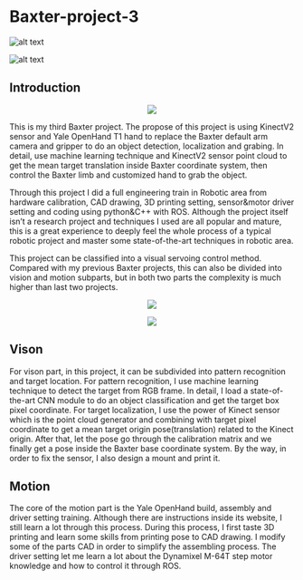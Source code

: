 # Baxter-project-3

![alt text](https://github.com/zhouyuan7/Baxter-project-3/blob/master/source/baxter_cover.jpg)

![alt text](https://github.com/zhouyuan7/Baxter-project-3/blob/master/source/baxter_vision0.jpg)

## Introduction

<p align="center">
<img src="https://github.com/zhouyuan7/Baxter-project-3/blob/master/source/baxter_video_final.gif"/>
</p>

This is my third Baxter project. The propose of this project is using KinectV2 sensor and Yale OpenHand T1 hand to replace the Baxter default arm camera and gripper to do an object detection, localization and grabing. In detail, use machine learning technique and KinectV2 sensor point cloud to get the mean target translation inside Baxter coordinate system, then control the Baxter limb and customized hand to grab the object.

Through this project I did a full engineering train in Robotic area from hardware calibration, CAD drawing, 3D printing setting, sensor&motor driver setting and coding using python&C++ with ROS. Although the project itself isn’t a research project and techniques I used are all popular and mature, this is a great experience to deeply feel the whole process of a typical robotic project and master some state-of-the-art techniques in robotic area.

This project can be classified into a visual servoing control method. Compared with my previous Baxter projects, this can also be divided into vision and motion subparts, but in both two parts the complexity is much higher than last two projects.

<p align="center">
<img src="https://github.com/zhouyuan7/Baxter-project-3/blob/master/source/baxter_31.gif"/>
</p>
<p align="center">
<img src="https://github.com/zhouyuan7/Baxter-project-3/blob/master/source/baxter_30.gif"/>
</p>


## Vison
For vison part, in this project, it can be subdivided into pattern recognition and target location. For pattern recognition, I use machine learning technique to detect the target from RGB frame. In detail, I load a state-of-the-art CNN module to do an object classification and get the target box pixel coordinate. For target localization, I use the power of Kinect sensor which is the point cloud generator and combining with target pixel coordinate to get a mean target origin pose(translation) related to the Kinect origin. After that, let the pose go through the calibration matrix and we finally get a pose inside the Baxter base coordinate system. By the way, in order to fix the sensor, I also design a mount and print it.

## Motion
The core of the motion part is the Yale OpenHand build, assembly and driver setting training. Although there are instructions inside its website, I still learn a lot through this process. During this process, I first taste 3D printing and learn some skills from printing pose to CAD drawing. I modify some of the parts CAD in order to simplify the assembling process. 
The driver setting let me learn a lot about the Dynamixel M-64T step motor knowledge and how to control it through ROS.
